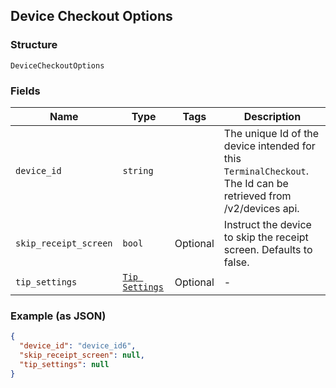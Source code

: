 ## Device Checkout Options

### Structure

`DeviceCheckoutOptions`

### Fields

| Name | Type | Tags | Description |
|  --- | --- | --- | --- |
| `device_id` | `string` |  | The unique Id of the device intended for this `TerminalCheckout`.<br>The Id can be retrieved from /v2/devices api. |
| `skip_receipt_screen` | `bool` | Optional | Instruct the device to skip the receipt screen. Defaults to false. |
| `tip_settings` | [`Tip Settings`](/doc/models/tip-settings.md) | Optional | - |

### Example (as JSON)

```json
{
  "device_id": "device_id6",
  "skip_receipt_screen": null,
  "tip_settings": null
}
```

